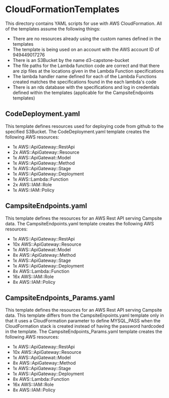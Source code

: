 # CloudFormationTemplates

This directory contains YAML scripts for use with AWS CloudFormation.
All of the templates assume the following things:
* There are no resources already using the custom names defined in the templates
* The template is being used on an account with the AWS account ID of 949449017276 
* There is an S3Bucket by the name d3-capstone-bucket
* The file paths for the Lambda function code are correct and that there are zip files at the locations given in the Lambda Function specifications
* The lambda handler name defined for each of the Lambda Functions created matches the specifications found in the each lambda's code
* There is an rds database with the specifications and log in credentials defined within the templates (applicable for the CampsiteEndpoints templates)


## CodeDeployment.yaml

This template defines resources used for deploying code from github to the specified S3Bucket.
The CodeDeployment.yaml template creates the following AWS resources:
* 1x AWS::ApiGateway::RestApi
* 2x AWS::ApiGateway::Resource
* 1x AWS::ApiGatewat::Model
* 1x AWS::ApiGateway::Method
* 1x AWS::ApiGateway::Stage	
* 1x AWS::ApiGateway::Deployment
* 1x AWS::Lambda::Function
* 2x AWS::IAM::Role
* 1x AWS::IAM::Policy


## CampsiteEndpoints.yaml

This template defines the resources for an AWS Rest API serving Campsite data.
The CampsiteEndpoints.yaml template creates the following AWS resources:
* 1x AWS::ApiGateway::RestApi
* 10x AWS::ApiGateway::Resource
* 1x AWS::ApiGatewat::Model
* 8x AWS::ApiGateway::Method
* 1x AWS::ApiGateway::Stage
* 1x AWS::ApiGateway::Deployment
* 8x AWS::Lambda::Function
* 16x AWS::IAM::Role
* 8x AWS::IAM::Policy


## CampsiteEndpoints_Params.yaml

This template defines the resources for an AWS Rest API serving Campsite data. This template differs from the CampsiteEnpoints.yaml template only in that it uses a CloudFormation parameter to define MYSQL_PASS when the CloudFormation stack is created instead of having the password hardcoded in the template.
The CampsiteEndpoints_Params.yaml template creates the following AWS resources:
* 1x AWS::ApiGateway::RestApi
* 10x AWS::ApiGateway::Resource
* 1x AWS::ApiGatewat::Model
* 8x AWS::ApiGateway::Method
* 1x AWS::ApiGateway::Stage
* 1x AWS::ApiGateway::Deployment
* 8x AWS::Lambda::Function
* 16x AWS::IAM::Role
* 8x AWS::IAM::Policy
